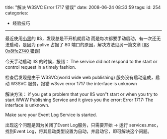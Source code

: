 title: "解决 W3SVC Error 1717 错误"
date: 2008-06-24 08:33:59
tags:
id: 254
categories:
  - 经验技巧
---

最近使用[小黑](http://www.gaowhen.com/post/t43.html)的 IIS，发现总是不开机就启动
而是每次都要手动启动，有一次还无法启动，是因为 pplive 占据了 80 端口的原因，解决方法见另一篇文章  [[IIS 0x8ffe2740 错误](http://www.gaowhen.com/post/IIS.html)]  

今天手动启动 IIS 的时候，报错：
The service did not respond to the start or control request in a timely fashion.

检查后发现是由于 W3SVC(world wide web publishing) 服务没有启动造成，启动 W3SVC 服务，报错
w3svc error 1717 the interface is unknown

解决方法：
if you get a problem that your IIS won"t start or when you try to start WWW Publishing Service and it gives you the error: Error 1717: The interface is unknown.

Make sure your Event Log Service is started.

出现这个问题是因为关闭了Event Log服务，只需要开始 -> 运行 services.msc，找到Event Log，将其启动类型设置为自动，并启动它，即可解决这个问题。